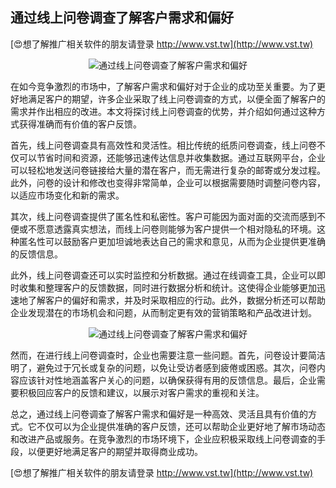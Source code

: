 ## **通过线上问卷调查了解客户需求和偏好**

[😍想了解推广相关软件的朋友请登录 http://www.vst.tw](http://www.vst.tw)

 <center><img src="https://vst.tw/MP4/tuiguang/png/4.png" alt="通过线上问卷调查了解客户需求和偏好"></center>

在如今竞争激烈的市场中，了解客户需求和偏好对于企业的成功至关重要。为了更好地满足客户的期望，许多企业采取了线上问卷调查的方式，以便全面了解客户的需求并作出相应的改进。本文将探讨线上问卷调查的优势，并介绍如何通过这种方式获得准确而有价值的客户反馈。

首先，线上问卷调查具有高效性和灵活性。相比传统的纸质问卷调查，线上问卷不仅可以节省时间和资源，还能够迅速传达信息并收集数据。通过互联网平台，企业可以轻松地发送问卷链接给大量的潜在客户，而无需进行复杂的邮寄或分发过程。此外，问卷的设计和修改也变得非常简单，企业可以根据需要随时调整问卷内容，以适应市场变化和新的需求。

其次，线上问卷调查提供了匿名性和私密性。客户可能因为面对面的交流而感到不便或不愿意透露真实想法，而线上问卷则能够为客户提供一个相对隐私的环境。这种匿名性可以鼓励客户更加坦诚地表达自己的需求和意见，从而为企业提供更准确的反馈信息。

此外，线上问卷调查还可以实时监控和分析数据。通过在线调查工具，企业可以即时收集和整理客户的反馈数据，同时进行数据分析和统计。这使得企业能够更加迅速地了解客户的偏好和需求，并及时采取相应的行动。此外，数据分析还可以帮助企业发现潜在的市场机会和问题，从而制定更有效的营销策略和产品改进计划。

 <center><img src="https://vst.tw/MP4/tuiguang/png/5.png" alt="通过线上问卷调查了解客户需求和偏好"></center>

然而，在进行线上问卷调查时，企业也需要注意一些问题。首先，问卷设计要简洁明了，避免过于冗长或复杂的问题，以免让受访者感到疲倦或困惑。其次，问卷内容应该针对性地涵盖客户关心的问题，以确保获得有用的反馈信息。最后，企业需要积极回应客户的反馈和建议，以展示对客户需求的重视和关注。

总之，通过线上问卷调查了解客户需求和偏好是一种高效、灵活且具有价值的方式。它不仅可以为企业提供准确的客户反馈，还可以帮助企业更好地了解市场动态和改进产品或服务。在竞争激烈的市场环境下，企业应积极采取线上问卷调查的手段，以便更好地满足客户的期望并取得商业成功。

[😍想了解推广相关软件的朋友请登录 http://www.vst.tw](http://www.vst.tw)



